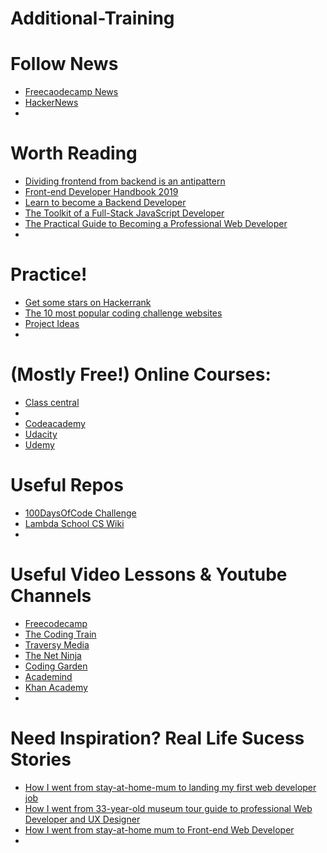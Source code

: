# Additional-Training

# Follow News
<ul>
  <li><a href="https://www.freecodecamp.org/news/">Freecaodecamp News</a></li>
  <li><a href="https://news.ycombinator.com/">HackerNews</a></li>
  <li><a href=""></a></li>
</ul>

# Worth Reading
<ul>
  <li><a href="https://www.evernote.com/shard/s386/u/0/sh/20b398fc-e1ac-464a-b5b9-1ea3ad5c8a56/e20695f410c579e1db25367b02367ce0">Dividing frontend from backend is an antipattern</a></li>
  <li><a href="https://frontendmasters.com/books/front-end-handbook/2019/">Front-end Developer Handbook 2019</a></li>
  <li><a href="https://www.evernote.com/shard/s386/u/0/sh/2a605232-7e46-45c3-896a-6b909c7c3840/efff9d39ce9144828fd2b8a1dc7f00b2">Learn to become a Backend Developer</a></li>
  <li><a href="https://www.evernote.com/shard/s386/u/0/sh/20b398fc-e1ac-464a-b5b9-1ea3ad5c8a56/e20695f410c579e1db25367b02367ce0">The Toolkit of a Full-Stack JavaScript Developer</a></li>
  <li><a href="https://www.evernote.com/shard/s386/u/0/sh/601d5096-7536-4293-bfe8-e16eda913daa/5e0ec46eeae4b2dc2ff02a5447466f85">The Practical Guide to Becoming a Professional Web Developer</a></li>
  <li><a href=""></a></li>
</ul>

# Practice!
<ul>
  <li><a href="https://www.hackerrank.com">Get some stars on Hackerrank</a></li>
  <li><a href="https://www.evernote.com/shard/s386/u/0/sh/022cbeff-3eeb-49b5-acb6-02de81c4dc84/d33af58e7dd0381d34130d99fb8fa64d">The 10 most popular coding challenge websites</a></li>
  <li><a href="https://www.evernote.com/shard/s386/u/0/sh/9e67cab7-80db-4063-a9d0-71c0843585e2/55cc09d8068a125c3928ade03c21ada8">Project Ideas</a></li>
  <li><a href=""></a></li>
</ul>

# (Mostly Free!) Online Courses:
<ul>
  <li><a href="https://www.classcentral.com/">Class central</a></li>
  <li><a href="https://www.freecodecamp.org/"></a></li>
  <li><a href="https://www.codecademy.com">Codeacademy</a></li>
  <li><a href="https://www.udacity.com/">Udacity</a></li>
  <li><a href="https://www.udemy.com/">Udemy</a></li>
</ul>

# Useful Repos
<ul>
  <li><a href="https://github.com/AlizaminJ/100-days-of-code-1">100DaysOfCode Challenge</a></li>
  <li><a href="https://github.com/AlizaminJ/CS-Wiki">Lambda School CS Wiki</a></li>
  <li><a href=""></a></li>
</ul>

# Useful Video Lessons & Youtube Channels
<ul>
  <li><a href="https://www.youtube.com/channel/UC8butISFwT-Wl7EV0hUK0BQ">Freecodecamp</a></li>
  <li><a href="https://www.youtube.com/user/shiffman/featured">The Coding Train</a></li>
  <li><a href="https://www.youtube.com/user/TechGuyWeb/playlists">Traversy Media</a></li>
  <li><a href="https://www.youtube.com/channel/UCW5YeuERMmlnqo4oq8vwUpg/playlists">The Net Ninja</a></li>
  <li><a href="https://www.youtube.com/channel/UCLNgu_OupwoeESgtab33CCw/playlists">Coding Garden</a></li>
  <li><a href="https://www.youtube.com/channel/UCSJbGtTlrDami-tDGPUV9-w/featured">Academind</a></li>
  <li><a href="https://www.khanacademy.org/computing/">Khan Academy</a></li>
  <li><a href=""></a></li>
</ul>

# Need Inspiration? Real Life Sucess Stories
<ul>
  <li><a href="https://www.evernote.com/shard/s386/u/0/sh/759bc713-d6f0-4479-b0f7-a64579fdcb7b/ab71f3631ef46332c4aa785c4c5918dd">How I went from stay-at-home-mum to landing my first web developer job</a></li>
  <li><a href="https://www.evernote.com/shard/s386/u/0/sh/59a4b5c9-23c6-4a3d-85e1-bb94a592b686/dfac941e3498bf0c7ae3be1214ab9ede">How I went from 33-year-old museum tour guide to professional Web Developer and UX Designer</a></li>
  <li><a href="https://www.evernote.com/shard/s386/u/0/sh/3d798d63-2ad0-427b-8bad-df9cfeb63ccb/d0581a54a5f560df85c1e34bc2777a53">How I went from stay-at-home mum to Front-end Web Developer</a></li>
  <li><a href=""></a></li>
</ul>
